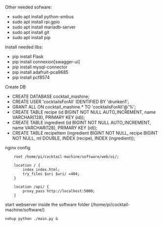 
Other needed sofware:

- sudo apt install python-smbus
- sudo apt install rpi.gpio
- sudo apt install mariadb-server
- sudo apt install git
- sudo apt install pip

Install needed libs:

- pip install Flask
- pip install connexion[swagger-ui]
- pip install mysql-connector
- pip install adafruit-pca9685
- pip install pcf8574

Create DB
- CREATE DATABASE cocktail_mashine;
- CREATE USER 'cocktailsForAll' IDENTIFIED BY 'drunken1';
- GRANT ALL ON cocktail_mashine.* TO 'cocktailsForAll'@'%';
- CREATE TABLE recipe (id BIGINT NOT NULL AUTO_INCREMENT, name VARCHAR(128), PRIMARY KEY (id));
- CREATE TABLE ingredient (id BIGINT NOT NULL AUTO_INCREMENT, name VARCHAR(128), PRIMARY KEY (id));
- CREATE TABLE recipeItem (ingredient BIGINT NOT NULL, recipe BIGINT NOT NULL, ml DOUBLE, INDEX (recipe), INDEX (ingredient));

nginx config

```nginx
	root /home/pi/cocktail-machine/software/web/ui/;
	
	location / {
		index index.html;
		try_files $uri $uri/ =404;
	}
	
	location /api/ {
		proxy_pass http://localhost:5000;
	}
```

start webserver
inside the software folder (/home/pi/cocktail-machine/software/)

```
nohup python ./main.py &
```